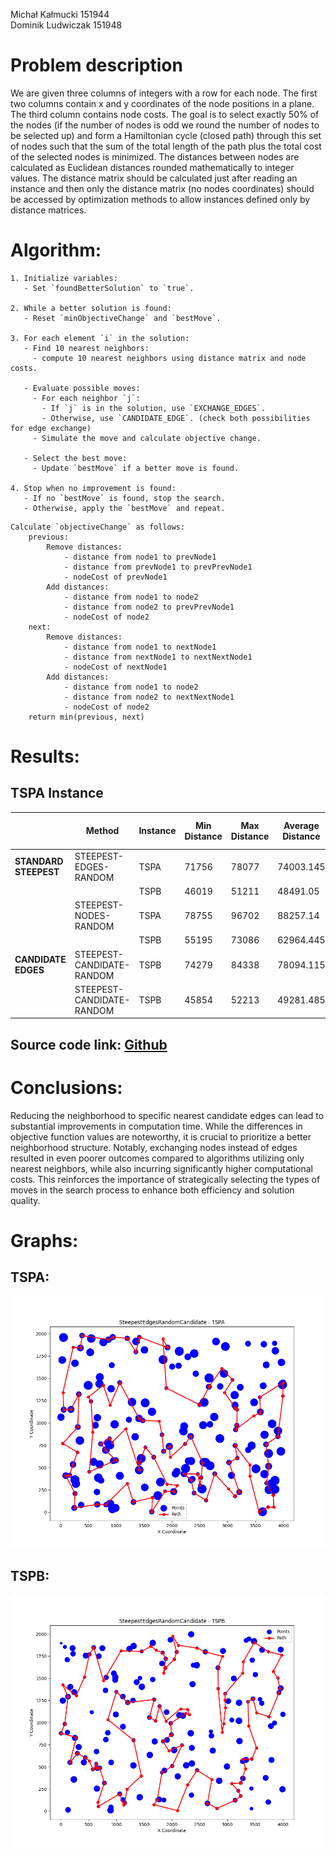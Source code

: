 Michał Kałmucki 151944 \
Dominik Ludwiczak 151948

# Problem description

We are given three columns of integers with a row for each node. The first two columns contain x
and y coordinates of the node positions in a plane. The third column contains node costs. The goal is
to select exactly 50% of the nodes (if the number of nodes is odd we round the number of nodes to
be selected up) and form a Hamiltonian cycle (closed path) through this set of nodes such that the
sum of the total length of the path plus the total cost of the selected nodes is minimized.
The distances between nodes are calculated as Euclidean distances rounded mathematically to
integer values. The distance matrix should be calculated just after reading an instance and then only
the distance matrix (no nodes coordinates) should be accessed by optimization methods to allow
instances defined only by distance matrices.

# Algorithm:

```
1. Initialize variables:
   - Set `foundBetterSolution` to `true`.

2. While a better solution is found:
   - Reset `minObjectiveChange` and `bestMove`.

3. For each element `i` in the solution:
   - Find 10 nearest neighbors:
     - compute 10 nearest neighbors using distance matrix and node costs.

   - Evaluate possible moves:
     - For each neighbor `j`:
       - If `j` is in the solution, use `EXCHANGE_EDGES`.
       - Otherwise, use `CANDIDATE_EDGE`. (check both possibilities for edge exchange)
     - Simulate the move and calculate objective change.

   - Select the best move:
     - Update `bestMove` if a better move is found.

4. Stop when no improvement is found:
   - If no `bestMove` is found, stop the search.
   - Otherwise, apply the `bestMove` and repeat.
```

```
Calculate `objectiveChange` as follows:
    previous:
        Remove distances:
            - distance from node1 to prevNode1
            - distance from prevNode1 to prevPrevNode1
            - nodeCost of prevNode1
        Add distances:
            - distance from node1 to node2
            - distance from node2 to prevPrevNode1
            - nodeCost of node2
    next:
        Remove distances:
            - distance from node1 to nextNode1
            - distance from nextNode1 to nextNextNode1
            - nodeCost of nextNode1
        Add distances:
            - distance from node1 to node2
            - distance from node2 to nextNextNode1
            - nodeCost of node2
    return min(previous, next)
```

# Results:

## TSPA Instance

|                       | Method                    | Instance | Min Distance | Max Distance | Average Distance | Execution Time (ms) |
| --------------------- | ------------------------- | -------- | ------------ | ------------ | ---------------- | ------------------- |
| **STANDARD STEEPEST** | STEEPEST-EDGES-RANDOM     | TSPA     | 71756        | 78077        | 74003.145        | 86739               |
|                       |                           | TSPB     | 46019        | 51211        | 48491.05         | 96498               |
|                       | STEEPEST-NODES-RANDOM     | TSPA     | 78755        | 96702        | 88257.14         | 108331              |
|                       |                           | TSPB     | 55195        | 73086        | 62964.445        | 110889              |
| **CANDIDATE EDGES**   | STEEPEST-CANDIDATE-RANDOM | TSPB     | 74279        | 84338        | 78094.115        | 10246               |
|                       | STEEPEST-CANDIDATE-RANDOM | TSPB     | 45854        | 52213        | 49281.485        | 18969               |

## Source code link: [Github](https://github.com/DominikLudwiczak/Evolutionary-computing/tree/main)

# Conclusions:

Reducing the neighborhood to specific nearest candidate edges can lead to substantial improvements in computation time. While the differences in objective function values are noteworthy, it is crucial to prioritize a better neighborhood structure. Notably, exchanging nodes instead of edges resulted in even poorer outcomes compared to algorithms utilizing only nearest neighbors, while also incurring significantly higher computational costs. This reinforces the importance of strategically selecting the types of moves in the search process to enhance both efficiency and solution quality.

# Graphs:

## TSPA:

![IMG](SteepestEdgesRandomCandidate%20-%20TSPA.png)

## TSPB:

![IMG](SteepestEdgesRandomCandidate%20-%20TSPB.png)
